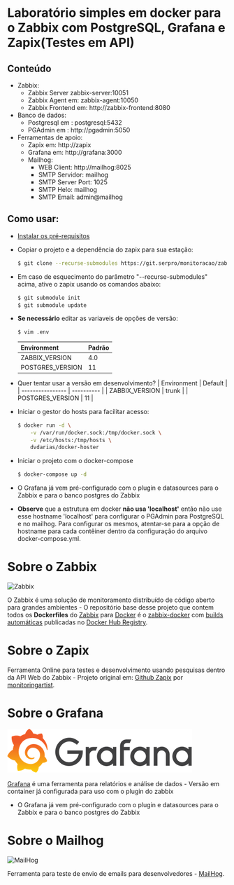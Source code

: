 # Laboratório simples em docker para o Zabbix com PostgreSQL, Grafana e Zapix(Testes em API)

## Conteúdo

- Zabbix:
  - Zabbix Server zabbix-server:10051
  - Zabbix Agent em: zabbix-agent:10050
  - Zabbix Frontend em: http://zabbix-frontend:8080
- Banco de dados:
  - Postgresql em : postgresql:5432
  - PGAdmin em : http://pgadmin:5050
- Ferramentas de apoio:
  - Zapix em: http://zapix
  - Grafana em: http://grafana:3000
  - Mailhog:
    - WEB Client: http://mailhog:8025
    - SMTP Servidor: mailhog
    - SMTP Server Port: 1025
    - SMTP Helo: mailhog
    - SMTP Email: admin@mailhog

## Como usar:

- [Instalar os pré-requisitos](./REQUIREMENTS.md)
- Copiar o projeto e a dependência do zapix para sua estação:
  ```sh
  $ git clone --recurse-submodules https://git.serpro/monitoracao/zabbix-lab.git
  ```
- Em caso de esquecimento do parâmetro "--recurse-submodules" acima, ative o zapix usando os comandos abaixo:
  ```sh
  $ git submodule init
  $ git submodule update
  ```
- **Se necessário** editar as variaveis de opções de versão:

  ```sh
  $ vim .env
  ```

  | Environment      | Padrão |
  | ---------------- | ------ |
  | ZABBIX_VERSION   | 4.0    |
  | POSTGRES_VERSION | 11     |

- Quer tentar usar a versão em desenvolvimento?
  | Environment | Default |
  | ---------------- | ---------- |
  | ZABBIX_VERSION | trunk |
  | POSTGRES_VERSION | 11 |

- Iniciar o gestor do hosts para facilitar acesso:
  ```sh
  $ docker run -d \
      -v /var/run/docker.sock:/tmp/docker.sock \
      -v /etc/hosts:/tmp/hosts \
      dvdarias/docker-hoster
  ```
- Iniciar o projeto com o docker-compose
  ```sh
  $ docker-compose up -d
  ```
- O Grafana já vem pré-configurado com o plugin e datasources para o Zabbix e para o banco postgres do Zabbix
- **Observe** que a estrutura em docker **não usa 'localhost'** então não use esse hostname 'localhost' para configurar o PGAdmin para PostgreSQL e no mailhog. Para configurar os mesmos, atentar-se para a opção de hostname para cada contêiner dentro da configuração do arquivo docker-compose.yml.

# Sobre o Zabbix

![Zabbix](https://assets.zabbix.com/img/logo/zabbix_logo_500x131.png)

O Zabbix é uma solução de monitoramento distribuído de código aberto para grandes ambientes - O repositório base desse projeto que contem todos os **Dockerfiles** do [Zabbix](https://zabbix.com/) para [Docker](https://www.docker.com/) é o [zabbix-docker](https://github.com/zabbix/zabbix-docker) com [builds automáticas](https://registry.hub.docker.com/u/zabbix/) publicadas no [Docker Hub Registry](https://registry.hub.docker.com/).

# Sobre o Zapix

Ferramenta Online para testes e desenvolvimento usando pesquisas dentro da API Web do Zabbix - Projeto original em: [Github Zapix](https://github.com/monitoringartist/zapix) por [monitoringartist](https://monitoringartist.com/).

# Sobre o Grafana

![Grafana](https://raw.githubusercontent.com/grafana/grafana/master/docs/logo-horizontal.png)

[Grafana](https://grafana.com) é uma ferramenta para relatórios e análise de dados - Versão em container já configurada para uso com o plugin do zabbix

- O Grafana já vem pré-configurado com o plugin e datasources para o Zabbix e para o banco postgres do Zabbix

# Sobre o Mailhog

![MailHog](https://raw.githubusercontent.com/mailhog/MailHog-UI/master/assets/images/hog.png)

Ferramenta para teste de envio de emails para desenvolvedores - [MailHog](https://github.com/mailhog/MailHog).
